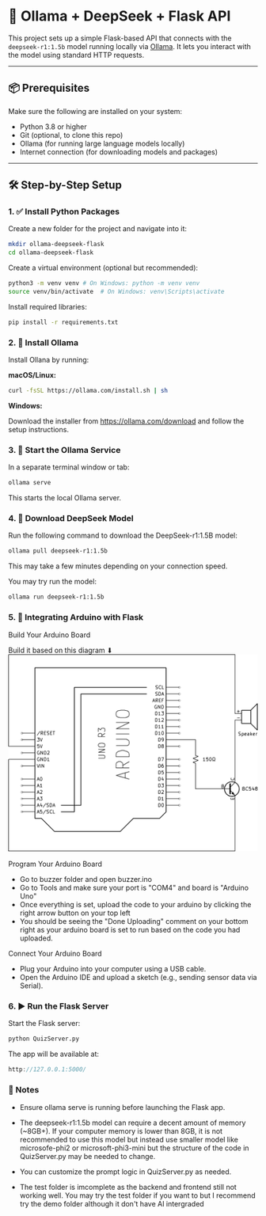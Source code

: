 # 🧠 Ollama + DeepSeek + Flask API

This project sets up a simple Flask-based API that connects with the `deepseek-r1:1.5b` model running locally via [Ollama](https://ollama.com/). It lets you interact with the model using standard HTTP requests.

---

## 📦 Prerequisites

Make sure the following are installed on your system:

- Python 3.8 or higher
- Git (optional, to clone this repo)
- Ollama (for running large language models locally)
- Internet connection (for downloading models and packages)

---

## 🛠️ Step-by-Step Setup

### 1. ✅ Install Python Packages

Create a new folder for the project and navigate into it:

```bash
mkdir ollama-deepseek-flask
cd ollama-deepseek-flask
```

Create a virtual environment (optional but recommended):

```bash
python3 -m venv venv # On Windows: python -m venv venv
source venv/bin/activate  # On Windows: venv\Scripts\activate
```

Install required libraries:

```bash
pip install -r requirements.txt
```

### 2. 🧰 Install Ollama

Install Ollana by running:

**macOS/Linux:**
```bash
curl -fsSL https://ollama.com/install.sh | sh
```

**Windows:**

Download the installer from https://ollama.com/download and follow the setup instructions.

### 3. 🚀 Start the Ollama Service
In a separate terminal window or tab:

```bash
ollama serve
```
This starts the local Ollama server.

### 4. 🧠 Download DeepSeek Model
Run the following command to download the DeepSeek-r1:1.5B model:

```bash
ollama pull deepseek-r1:1.5b
```
This may take a few minutes depending on your connection speed.

You may try run the model:
```bash
ollama run deepseek-r1:1.5b
```

### 5. 🔌 Integrating Arduino with Flask
Build Your Arduino Board

Build it based on this diagram ⬇
![Arduino Diagram](diagram.png)

Program Your Arduino Board

- Go to buzzer folder and open buzzer.ino
- Go to Tools and make sure your port is "COM4" and board is "Arduino Uno"
- Once everything is set, upload the code to your arduino by clicking the right arrow button on your top left 
- You should be seeing the "Done Uploading" comment on your bottom right as your arduino board is set to run based on the code you had uploaded.

Connect Your Arduino Board

- Plug your Arduino into your computer using a USB cable.
- Open the Arduino IDE and upload a sketch (e.g., sending sensor data via Serial).

### 6. ▶️ Run the Flask Server
Start the Flask server:

```bash
python QuizServer.py
```

The app will be available at:

```cpp
http://127.0.0.1:5000/
```

### 🧠 Notes
- Ensure ollama serve is running before launching the Flask app.

- The deepseek-r1:1.5b model can require a decent amount of memory (~8GB+). If your computer memory is lower than 8GB, it is not recommended to use this model but instead use smaller model like microsofe-phi2 or microsoft-phi3-mini but the structure of the code in QuizServer.py may be needed to change.

- You can customize the prompt logic in QuizServer.py as needed.

- The test folder is imcomplete as the backend and frontend still not working well. You may try the test folder if you want to but I recommend try the demo folder although it don't have AI intergraded 
